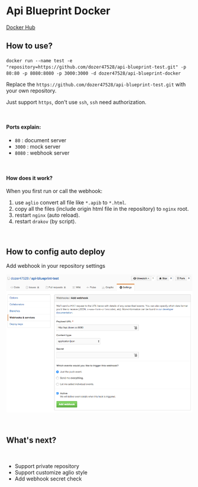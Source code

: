 Api Blueprint Docker
=================

[Docker Hub](https://hub.docker.com/r/dozer47528/api-blueprint-docker/)

## How to use?
`docker run --name test -e "repository=https://github.com/dozer47528/api-blueprint-test.git" -p 80:80 -p 8080:8080 -p 3000:3000 -d dozer47528/api-blueprint-docker`

Replace the `https://github.com/dozer47528/api-blueprint-test.git` with your own repository.

Just support `https`, don't use `ssh`, `ssh` need authorization.

&nbsp;

#### Ports explain:

* `80` : document server
* `3000` : mock server
* `8080` : webhook server

&nbsp;

#### How does it work?

When you first run or call the webhook:

1. use `aglio` convert all file like `*.apib` to `*.html`.
2. copy all the files (include origin html file in the repository) to `nginx` root.
3. restart `nginx` (auto reload).
4. restart `drakov` (by script).

&nbsp;

## How to config auto deploy
Add webhook in your repository settings

![settings](images/webhook.png)

&nbsp;

## What's next?

&nbsp;

* Support private repository
* Support customize aglio style
* Add webhook secret check
